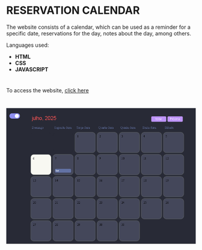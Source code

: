 # RESERVATION CALENDAR

The website consists of a calendar, which can be used as a reminder for a specific date, reservations for the day, notes about the day, among others.

Languages ​​used:

- **HTML**
- **CSS**
- **JAVASCRIPT**

#

To access the website, [click here](https://joaoaugustocolassohandocha.github.io/Reservation_Calendar/)

#

![Reservation_Calendar](https://github.com/JoaoAugustoColassoHandocha/Reservation_Calendar/blob/main/assets/Reservation_Calendar.png)